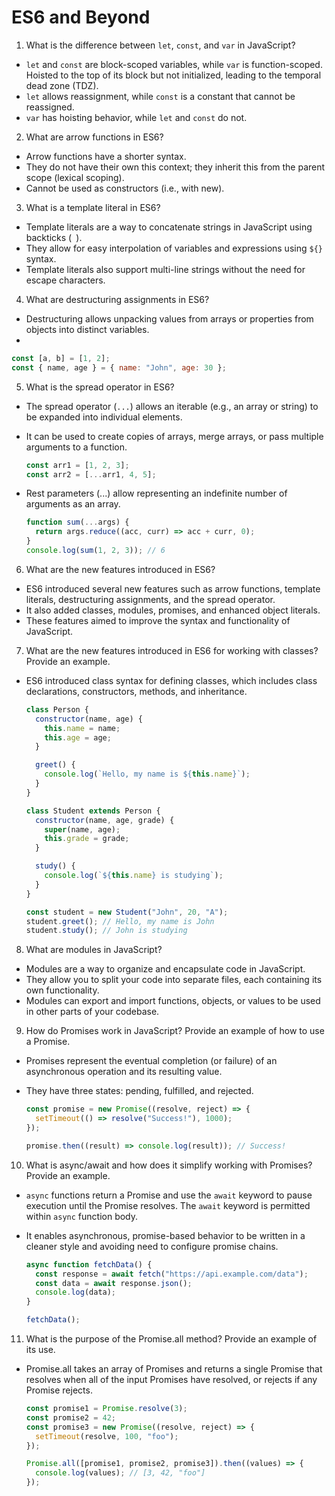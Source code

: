 # ES6 and Beyond

1. What is the difference between `let`, `const`, and `var` in JavaScript?

- `let` and `const` are block-scoped variables, while `var` is function-scoped. Hoisted to the top of its block but not initialized, leading to the temporal dead zone (TDZ).
- `let` allows reassignment, while `const` is a constant that cannot be reassigned.
- `var` has hoisting behavior, while `let` and `const` do not.

2. What are arrow functions in ES6?

- Arrow functions have a shorter syntax.
- They do not have their own this context; they inherit this from the parent scope (lexical scoping).
- Cannot be used as constructors (i.e., with new).

3. What is a template literal in ES6?

- Template literals are a way to concatenate strings in JavaScript using backticks (` `).
- They allow for easy interpolation of variables and expressions using `${}` syntax.
- Template literals also support multi-line strings without the need for escape characters.

4. What are destructuring assignments in ES6?

- Destructuring allows unpacking values from arrays or properties from objects into distinct variables.
-

```javascript
const [a, b] = [1, 2];
const { name, age } = { name: "John", age: 30 };
```

5. What is the spread operator in ES6?

- The spread operator (`...`) allows an iterable (e.g., an array or string) to be expanded into individual elements.
- It can be used to create copies of arrays, merge arrays, or pass multiple arguments to a function.

  ```javascript
  const arr1 = [1, 2, 3];
  const arr2 = [...arr1, 4, 5];
  ```

- Rest parameters (...) allow representing an indefinite number of arguments as an array.

  ```javascript
  function sum(...args) {
    return args.reduce((acc, curr) => acc + curr, 0);
  }
  console.log(sum(1, 2, 3)); // 6
  ```

6. What are the new features introduced in ES6?

- ES6 introduced several new features such as arrow functions, template literals, destructuring assignments, and the spread operator.
- It also added classes, modules, promises, and enhanced object literals.
- These features aimed to improve the syntax and functionality of JavaScript.

7. What are the new features introduced in ES6 for working with classes? Provide an example.

- ES6 introduced class syntax for defining classes, which includes class declarations, constructors, methods, and inheritance.

  ```javascript
  class Person {
    constructor(name, age) {
      this.name = name;
      this.age = age;
    }

    greet() {
      console.log(`Hello, my name is ${this.name}`);
    }
  }

  class Student extends Person {
    constructor(name, age, grade) {
      super(name, age);
      this.grade = grade;
    }

    study() {
      console.log(`${this.name} is studying`);
    }
  }

  const student = new Student("John", 20, "A");
  student.greet(); // Hello, my name is John
  student.study(); // John is studying
  ```

8. What are modules in JavaScript?

- Modules are a way to organize and encapsulate code in JavaScript.
- They allow you to split your code into separate files, each containing its own functionality.
- Modules can export and import functions, objects, or values to be used in other parts of your codebase.

9. How do Promises work in JavaScript? Provide an example of how to use a Promise.

- Promises represent the eventual completion (or failure) of an asynchronous operation and its resulting value.
- They have three states: pending, fulfilled, and rejected.

  ```javascript
  const promise = new Promise((resolve, reject) => {
    setTimeout(() => resolve("Success!"), 1000);
  });

  promise.then((result) => console.log(result)); // Success!
  ```

10. What is async/await and how does it simplify working with Promises? Provide an example.

- `async` functions return a Promise and use the `await` keyword to pause execution until the Promise resolves. The `await` keyword is permitted within `async` function body.
- It enables asynchronous, promise-based behavior to be written in a cleaner style and avoiding need to configure promise chains.

  ```javascript
  async function fetchData() {
    const response = await fetch("https://api.example.com/data");
    const data = await response.json();
    console.log(data);
  }

  fetchData();
  ```

11. What is the purpose of the Promise.all method? Provide an example of its use.

- Promise.all takes an array of Promises and returns a single Promise that resolves when all of the input Promises have resolved, or rejects if any Promise rejects.

  ```javascript
  const promise1 = Promise.resolve(3);
  const promise2 = 42;
  const promise3 = new Promise((resolve, reject) => {
    setTimeout(resolve, 100, "foo");
  });

  Promise.all([promise1, promise2, promise3]).then((values) => {
    console.log(values); // [3, 42, "foo"]
  });
  ```
